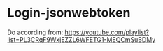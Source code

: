 # Login-jsonwebtoken

Do according from:
https://youtube.com/playlist?list=PL3CRqF9WxjEZZL6WFETG1-MEQCmSuBDMy
